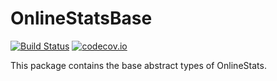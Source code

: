 # OnlineStatsBase

[![Build Status](https://travis-ci.org/joshday/OnlineStatsBase.jl.svg?branch=master)](https://travis-ci.org/joshday/OnlineStatsBase.jl)
[![codecov.io](http://codecov.io/github/joshday/OnlineStatsBase.jl/coverage.svg?branch=master)](http://codecov.io/github/joshday/OnlineStatsBase.jl?branch=master)


This package contains the base abstract types of OnlineStats.
